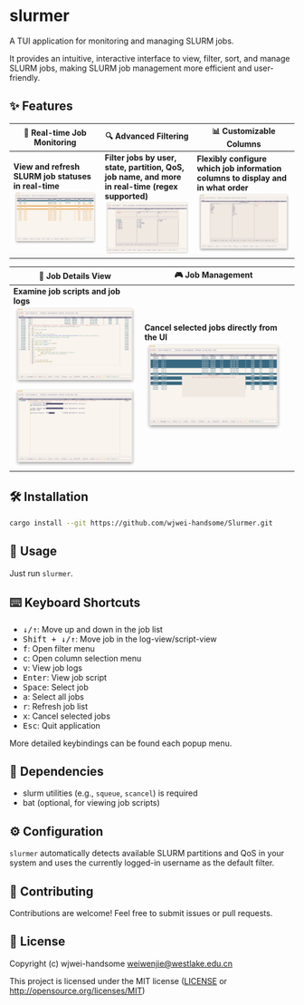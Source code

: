 # slurmer

A TUI application for monitoring and managing SLURM jobs.

It provides an intuitive, interactive interface to view, filter, sort, and manage SLURM jobs, making SLURM job management more efficient and user-friendly.

## ✨ Features
<!--
- **🔄 Real-time Job Monitoring**: View and refresh SLURM job statuses in real-time
- **🔍 Advanced Filtering**: Filter jobs by user, state, partition, QoS, job name, and more in real-time(regex supported)
- **📊 Customizable Columns**: Flexibly configure which job information columns to display and in what order
- **📝 Job Details View**: Examine job scripts and job logs
- **🎮 Job Management**: Cancel selected jobs -->


| 🔄 **Real-time Job Monitoring** | 🔍 **Advanced Filtering** | 📊 **Customizable Columns** |
|----------------------------------|---------------------------|------------------------------|
| **View and refresh SLURM job statuses in real-time**<br>![](./images/monitor.png)       | **Filter jobs by user, state, partition, QoS, job name, and more in real-time (regex supported)**<br>![](./images/filter.png)  | **Flexibly configure which job information columns to display and in what order**<br>![](./images/columns.png)    |

| 📝 **Job Details View**         | 🎮 **Job Management**     |                              |
|----------------------------------|---------------------------|------------------------------|
| **Examine job scripts and job logs**<br>![](./images/script.png)<br>![](./images/log.png) | **Cancel selected jobs directly from the UI**<br>![](./images/cancel.png) |                              |

## 🛠️ Installation

```bash
cargo install --git https://github.com/wjwei-handsome/Slurmer.git
```
## 📖 Usage

Just run `slurmer`.

## ⌨️ Keyboard Shortcuts

- <kbd>↓/↑</kbd>: Move up and down in the job list
- <kbd>Shift + ↓/↑</kbd>: Move job in the log-view/script-view
- <kbd>f</kbd>: Open filter menu
- <kbd>c</kbd>: Open column selection menu
- <kbd>v</kbd>: View job logs
- <kbd>Enter</kbd>: View job script
- <kbd>Space</kbd>: Select job
- <kbd>a</kbd>: Select all jobs
- <kbd>r</kbd>: Refresh job list
- <kbd>x</kbd>: Cancel selected jobs
- <kbd>Esc</kbd>: Quit application

More detailed keybindings can be found each popup menu.

## 🔗 Dependencies

- slurm utilities (e.g., `squeue`, `scancel`) is required
- bat (optional, for viewing job scripts)

## ⚙️ Configuration

`slurmer` automatically detects available SLURM partitions and QoS in your system and uses the currently logged-in username as the default filter.

## 👥 Contributing

Contributions are welcome! Feel free to submit issues or pull requests.

## 📜 License

Copyright (c) wjwei-handsome <weiwenjie@westlake.edu.cn>

This project is licensed under the MIT license ([LICENSE] or <http://opensource.org/licenses/MIT>)

[LICENSE]: ./LICENSE
